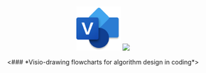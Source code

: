 <p align="center"><img width="100px" src="assets/1020a7508-102d6512-f513-4123-9c40-a8dc5b531844.png"> <img width="100px" src="https://user-images.githubusercontent.com/89649191/133547491-95526e86-33ae-4d45-8a61-806d4c709717.png"></p>
<p align="center">
  <### *Visio-drawing flowcharts for algorithm design in coding*>
</p>
